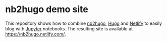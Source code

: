 # nb2hugo demo site

This repository shows how to combine [nb2hugo](https://github.com/vlunot/nb2hugo/), [Hugo](https://gohugo.io/) and [Netlify](https://www.netlify.com/) to easily blog with [Jupyter](https://jupyter.org/) notebooks.
The resulting site is available at https://nb2hugo.netlify.com/.
